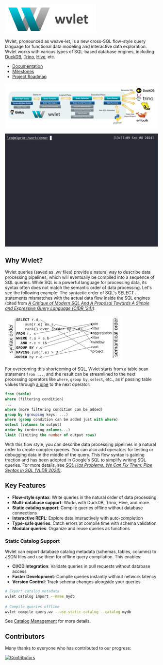 ![wvlet](logos/wvlet-banner-300.png)

Wvlet, pronounced as weave-let, is a new cross-SQL flow-style query language for functional data modeling and interactive data exploration. Wvlet works with various types of SQL-based database engines, including [DuckDB](https://duckdb.org/), [Trino](https://trino.io/), [Hive](https://hive.apache.org/), etc.

- [Documentation](https://wvlet.org/wvlet/)
- [Milestones](https://github.com/wvlet/wvlet/milestones)
- [Project Roadmap](https://github.com/orgs/wvlet/projects/2)

![wvlet-architecture](website/docs/img/wvlet-architecture.svg)

![demo](website/static/img/demo.gif)

## Why Wvlet?

<!-- Test PR change -->

Wvlet queries (saved as .wv files) provide a natural way to describe data processing pipelines, which will eventually be compiled into a sequence of SQL queries. While SQL is a powerful language for processing data, its syntax often does not match the semantic order of data processing. Let's see the following example: The syntactic order of SQL's SELECT ... statements mismatches with the actual data flow inside the SQL engines (cited from _[A Critique of Modern SQL And A Proposal Towards A Simple and Expressive Query Language (CIDR '24)](https://www.cidrdb.org/cidr2024/papers/p48-neumann.pdf)_):

![semantic-order](website/docs/img/sql-semantic-order.png)

For overcoming this shortcoming of SQL, Wvlet starts from a table scan statement `from ...`, and the result can be streamlined to the next processing operators like `where`, `group by`, `select`, etc., as if passing table values through [a pipe](https://en.wikipedia.org/wiki/Pipeline_(Unix)) to the next operator: 

```sql
from (table)
where (filtering condition)
...
where (more filtering condition can be added)
group by (grouping keys, ...)
where (group condition can be added just with where)
select (columns to output)
order by (ordering columns...)
limit (limiting the number of output rows)
```

With this flow style, you can describe data processing pipelines in a natural order to create complex queries. You can also add operators for testing or debugging data in the middle of the query. This flow syntax is gaining traction and has been adopted in Google's SQL to simplify writing SQL queries. For more details, see _[SQL Has Problems. We Can Fix Them: Pipe Syntax In SQL (VLDB 2024)](https://research.google/pubs/sql-has-problems-we-can-fix-them-pipe-syntax-in-sql/)_.

## Key Features

- **Flow-style syntax**: Write queries in the natural order of data processing
- **Multi-database support**: Works with DuckDB, Trino, Hive, and more
- **Static catalog support**: Compile queries offline without database connections
- **Interactive REPL**: Explore data interactively with auto-completion
- **Type-safe queries**: Catch errors at compile time with schema validation
- **Modular queries**: Organize and reuse queries as functions

### Static Catalog Support

Wvlet can export database catalog metadata (schemas, tables, columns) to JSON files and use them for offline query compilation. This enables:

- **CI/CD Integration**: Validate queries in pull requests without database access
- **Faster Development**: Compile queries instantly without network latency
- **Version Control**: Track schema changes alongside your queries

```bash
# Export catalog metadata
wvlet catalog import --name mydb

# Compile queries offline
wvlet compile query.wv --use-static-catalog --catalog mydb
```

See [Catalog Management](https://wvlet.org/wvlet/docs/usage/catalog-management) for more details.

## Contributors

Many thanks to everyone who has contributed to our progress:

[![Contributors](https://contrib.rocks/image?repo=wvlet/wvlet)](https://github.com/wvlet/wvlet/graphs/contributors)

